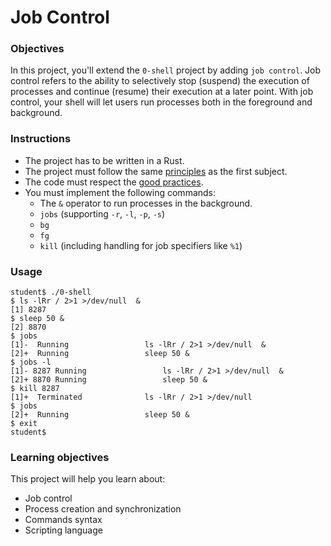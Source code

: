 # Job Control

### Objectives
In this project, you'll extend the `0-shell` project by adding `job control`. Job control refers to the ability to selectively stop (suspend) the execution of processes and continue (resume) their execution at a later point. With job control, your shell will let users run processes both in the foreground and background.

### Instructions
- The project has to be written in a Rust.
- The project must follow the same [principles](https://public.01-edu.org/subjects/0-shell/) as the first subject.
- The code must respect the [good practices](https://public.01-edu.org/subjects/good-practices/).
- You must implement the following commands:
	- The `&` operator to run processes in the background.
	- `jobs` (supporting `-r`, `-l`, `-p`, `-s`)
	- `bg`
	- `fg`
	- `kill` (including handling for job specifiers like `%1`)

### Usage

```
student$ ./0-shell
$ ls -lRr / 2>1 >/dev/null  &
[1] 8287
$ sleep 50 &
[2] 8870
$ jobs
[1]-  Running                 ls -lRr / 2>1 >/dev/null  &
[2]+  Running                 sleep 50 &
$ jobs -l
[1]- 8287 Running                 ls -lRr / 2>1 >/dev/null  &
[2]+ 8870 Running                 sleep 50 &
$ kill 8287
[1]+  Terminated              ls -lRr / 2>1 >/dev/null
$ jobs
[2]+  Running                 sleep 50 &
$ exit
student$
```

### Learning objectives
This project will help you learn about:
- Job control
- Process creation and synchronization
- Commands syntax    
- Scripting language
